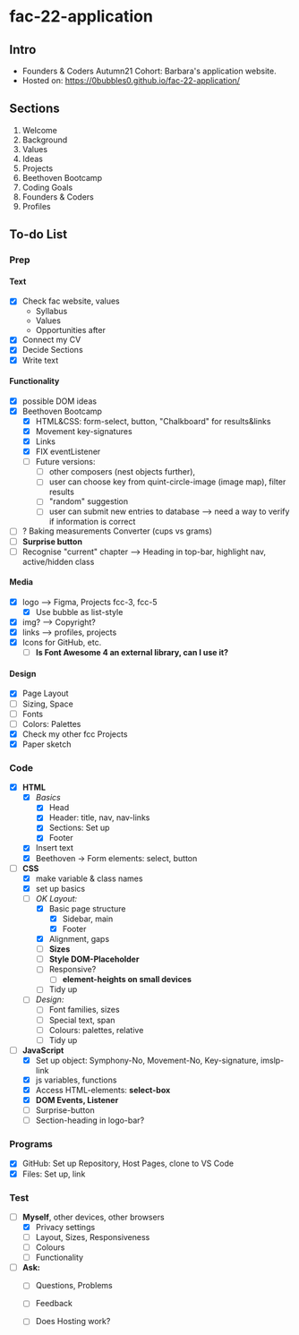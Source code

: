 # fac-22-application

## Intro

* Founders &amp; Coders Autumn21 Cohort: Barbara's application website.
* Hosted on: <https://0bubbles0.github.io/fac-22-application/>

## Sections
1. Welcome
1. Background
1. Values
1. Ideas
1. Projects
1. Beethoven Bootcamp
1. Coding Goals
1. Founders & Coders
1. Profiles

## To-do List

### Prep
#### Text

- [x] Check fac website, values
  * Syllabus
  * Values
  * Opportunities after
- [x] Connect my CV
- [x] Decide Sections
- [x] Write text

#### Functionality

- [x] possible DOM ideas
- [x] Beethoven Bootcamp
  - [x] HTML&CSS: form-select, button, "Chalkboard" for results&links
  - [x] Movement key-signatures
  - [x] Links
  - [x] FIX eventListener
  - [ ] Future versions:
    - [ ] other composers (nest objects further),
    - [ ] user can choose key from quint-circle-image (image map), filter results
    - [ ] "random" suggestion
    - [ ] user can submit new entries to database --> need a way to verify if information is correct
- [ ] ? Baking measurements Converter (cups vs grams)
- [ ] **Surprise button**
- [ ] Recognise "current" chapter --> Heading in top-bar, highlight nav, active/hidden class

#### Media

- [x] logo --> Figma, Projects fcc-3, fcc-5
  - [x] Use bubble as list-style
- [x] img? --> Copyright?
- [x] links --> profiles, projects
- [x] Icons for GitHub, etc.
  - [ ] **Is Font Awesome 4 an external library, can I use it?**

#### Design

- [x] Page Layout
- [ ] Sizing, Space
- [ ] Fonts
- [ ] Colors: Palettes
- [x] Check my other fcc Projects
- [x] Paper sketch

### Code

- [x] **HTML**
  - [x] *Basics*
    - [x] Head
    - [x] Header: title, nav, nav-links
    - [x] Sections: Set up
    - [x] Footer
  - [x] Insert text
  - [x] Beethoven -> Form elements: select, button
- [ ] **CSS**
  - [x] make variable & class names
  - [x] set up basics
  - [ ] *OK Layout:*
    - [x] Basic page structure
      - [x] Sidebar, main
      - [x] Footer
    - [x] Alignment, gaps
    - [ ] **Sizes**
    - [ ] **Style DOM-Placeholder**
    - [ ] Responsive?
      - [ ] **element-heights on small devices**
    - [ ] Tidy up
  - [ ] *Design:*
    - [ ] Font families, sizes
    - [ ] Special text, span
    - [ ] Colours: palettes, relative
    - [ ] Tidy up
- [ ] **JavaScript**
  - [x] Set up object: Symphony-No, Movement-No, Key-signature, imslp-link
  - [x] js variables, functions
  - [x] Access HTML-elements: **select-box**
  - [x] **DOM Events, Listener**
  - [ ] Surprise-button
  - [ ] Section-heading in logo-bar?

### Programs

- [x] GitHub: Set up Repository, Host Pages, clone to VS Code
- [x] Files: Set up, link

### Test

- [ ] **Myself**, other devices, other browsers
  - [x] Privacy settings
  - [ ] Layout, Sizes, Responsiveness
  - [ ] Colours
  - [ ] Functionality
- [ ] **Ask:**
  - [ ] Questions, Problems
  - [ ] Feedback
  - [ ] Does Hosting work?

